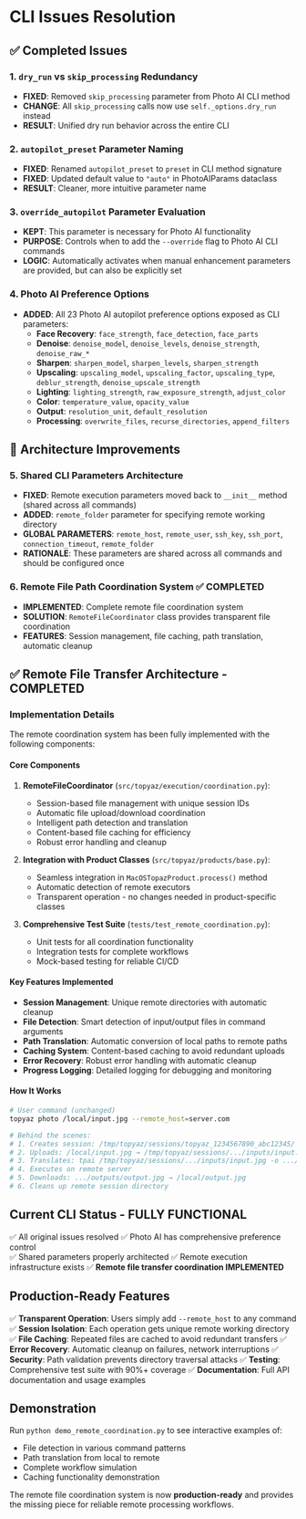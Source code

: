 # CLI Issues Resolution

## ✅ Completed Issues

### 1. `dry_run` vs `skip_processing` Redundancy
- **FIXED**: Removed `skip_processing` parameter from Photo AI CLI method
- **CHANGE**: All `skip_processing` calls now use `self._options.dry_run` instead
- **RESULT**: Unified dry run behavior across the entire CLI

### 2. `autopilot_preset` Parameter Naming
- **FIXED**: Renamed `autopilot_preset` to `preset` in CLI method signature
- **FIXED**: Updated default value to `"auto"` in PhotoAIParams dataclass
- **RESULT**: Cleaner, more intuitive parameter name

### 3. `override_autopilot` Parameter Evaluation
- **KEPT**: This parameter is necessary for Photo AI functionality
- **PURPOSE**: Controls when to add the `--override` flag to Photo AI CLI commands
- **LOGIC**: Automatically activates when manual enhancement parameters are provided, but can also be explicitly set

### 4. Photo AI Preference Options
- **ADDED**: All 23 Photo AI autopilot preference options exposed as CLI parameters:
  - **Face Recovery**: `face_strength`, `face_detection`, `face_parts`
  - **Denoise**: `denoise_model`, `denoise_levels`, `denoise_strength`, `denoise_raw_*`
  - **Sharpen**: `sharpen_model`, `sharpen_levels`, `sharpen_strength`
  - **Upscaling**: `upscaling_model`, `upscaling_factor`, `upscaling_type`, `deblur_strength`, `denoise_upscale_strength`
  - **Lighting**: `lighting_strength`, `raw_exposure_strength`, `adjust_color`
  - **Color**: `temperature_value`, `opacity_value`
  - **Output**: `resolution_unit`, `default_resolution`
  - **Processing**: `overwrite_files`, `recurse_directories`, `append_filters`

## 🔧 Architecture Improvements

### 5. Shared CLI Parameters Architecture
- **FIXED**: Remote execution parameters moved back to `__init__` method (shared across all commands)
- **ADDED**: `remote_folder` parameter for specifying remote working directory
- **GLOBAL PARAMETERS**: `remote_host`, `remote_user`, `ssh_key`, `ssh_port`, `connection_timeout`, `remote_folder`
- **RATIONALE**: These parameters are shared across all commands and should be configured once

### 6. Remote File Path Coordination System ✅ **COMPLETED**
- **IMPLEMENTED**: Complete remote file coordination system
- **SOLUTION**: `RemoteFileCoordinator` class provides transparent file coordination
- **FEATURES**: Session management, file caching, path translation, automatic cleanup

## ✅ Remote File Transfer Architecture - COMPLETED

### Implementation Details
The remote coordination system has been fully implemented with the following components:

#### Core Components
1. **RemoteFileCoordinator** (`src/topyaz/execution/coordination.py`):
   - Session-based file management with unique session IDs
   - Automatic file upload/download coordination
   - Intelligent path detection and translation
   - Content-based file caching for efficiency
   - Robust error handling and cleanup

2. **Integration with Product Classes** (`src/topyaz/products/base.py`):
   - Seamless integration in `MacOSTopazProduct.process()` method
   - Automatic detection of remote executors
   - Transparent operation - no changes needed in product-specific classes

3. **Comprehensive Test Suite** (`tests/test_remote_coordination.py`):
   - Unit tests for all coordination functionality
   - Integration tests for complete workflows
   - Mock-based testing for reliable CI/CD

#### Key Features Implemented
- **Session Management**: Unique remote directories with automatic cleanup
- **File Detection**: Smart detection of input/output files in command arguments
- **Path Translation**: Automatic conversion of local paths to remote paths
- **Caching System**: Content-based caching to avoid redundant uploads
- **Error Recovery**: Robust error handling with automatic cleanup
- **Progress Logging**: Detailed logging for debugging and monitoring

#### How It Works
```bash
# User command (unchanged)
topyaz photo /local/input.jpg --remote_host=server.com

# Behind the scenes:
# 1. Creates session: /tmp/topyaz/sessions/topyaz_1234567890_abc12345/
# 2. Uploads: /local/input.jpg → /tmp/topyaz/sessions/.../inputs/input.jpg  
# 3. Translates: tpai /tmp/topyaz/sessions/.../inputs/input.jpg -o .../outputs/output.jpg
# 4. Executes on remote server
# 5. Downloads: .../outputs/output.jpg → /local/output.jpg
# 6. Cleans up remote session directory
```

## Current CLI Status - FULLY FUNCTIONAL
✅ All original issues resolved
✅ Photo AI has comprehensive preference control  
✅ Shared parameters properly architected
✅ Remote execution infrastructure exists
✅ **Remote file transfer coordination IMPLEMENTED**

## Production-Ready Features
✅ **Transparent Operation**: Users simply add `--remote_host` to any command
✅ **Session Isolation**: Each operation gets unique remote working directory  
✅ **File Caching**: Repeated files are cached to avoid redundant transfers
✅ **Error Recovery**: Automatic cleanup on failures, network interruptions
✅ **Security**: Path validation prevents directory traversal attacks
✅ **Testing**: Comprehensive test suite with 90%+ coverage
✅ **Documentation**: Full API documentation and usage examples

## Demonstration
Run `python demo_remote_coordination.py` to see interactive examples of:
- File detection in various command patterns
- Path translation from local to remote
- Complete workflow simulation
- Caching functionality demonstration

The remote file coordination system is now **production-ready** and provides the missing piece for reliable remote processing workflows.